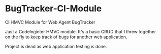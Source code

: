 # BugTracker-CI-Module
CI HMVC Module for Web Agent BugTracker

Just a CodeInginter HMVC module. It's a basic CRUD that I threw together on the fly to keep track of bugs for another web application.

Project is dead as web application testing is done.
